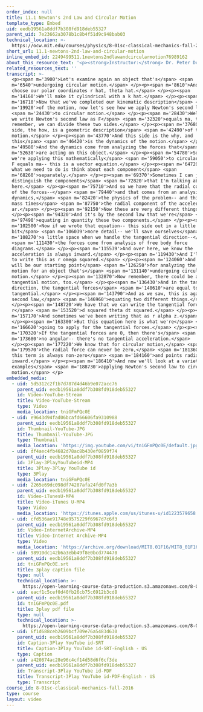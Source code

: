 ```yaml
---
order_index: null
title: 11.1 Newton's 2nd Law and Circular Motion
template_type: Embed
uid: eedb19561a8ddf7b308fd918deb55327
parent_uid: 7e23662a3078b1c8b4f51d9c948bab03
technical_location: >-
  https://ocw.mit.edu/courses/physics/8-01sc-classical-mechanics-fall-2016/week-3-circular-motion/11.1-newtons-2nd-law-and-circular-motion/11.1-newtons-2nd-law-and-circular-motion
short_url: 11.1-newtons-2nd-law-and-circular-motion
inline_embed_id: 2249499511.1newtons2ndlawandcircularmotion76989162
about_this_resource_text: '<p><strong>Instructor:</strong> Dr. Peter Dourmashkin</p>'
related_resources_text: ''
transcript: >-
  <p><span m='3900'>Let's examine again an object that's</span> <span
  m='6540'>undergoing circular motion.</span> </p><p><span m='8610'>And we'll
  choose our polar coordinates r hat, theta hat.</span> </p><p><span
  m='14160'>We'll make it cylindrical with a k hat.</span> </p><p><span
  m='16710'>Now that we've completed our kinematic description</span> <span
  m='19920'>of the motion, now let's see how we apply Newton's second law</span>
  <span m='24430'>to circular motion.</span> </p><p><span m='28430'>Well, when
  we write Newton's second law as F</span> <span m='32320'>equals ma, that--
  remember, we can divide these two sides.</span> </p><p><span m='37680'>This
  side, the how, is a geometric description</span> <span m='42490'>of the
  motion.</span> </p><p><span m='43770'>And this side is the why, and
  this</span> <span m='46420'>is the dynamics of the motion.</span> </p><p><span
  m='49580'>And the dynamics come from analyzing the forces that</span> <span
  m='52630'>are acting on this object.</span> </p><p><span m='54780'>So when
  we're applying this mathematically</span> <span m='59050'>to circular motion,
  F equals ma-- this is a vector equation.</span> </p><p><span m='64720'>And so
  what we need to do is think about each component</span> <span
  m='68260'>separately.</span> </p><p><span m='69370'>Sometimes I can just
  distinguish the components</span> <span m='72820'>that I'm talking about over
  here.</span> </p><p><span m='75710'>And so we have that the radial component
  of the forces--</span> <span m='79440'>and that comes from an analysis of the
  dynamics,</span> <span m='82420'>the physics of the problem-- and this side is
  mass times</span> <span m='87750'>the radial component of the acceleration,
  ar.</span> </p><p><span m='92150'>Now these are very different things.</span>
  </p><p><span m='94320'>And it's by the second law that we're</span> <span
  m='97490'>equating in quantity these two components.</span> </p><p><span
  m='102500'>Now if we wrote that equation-- this side out in a little
  bit</span> <span m='106039'>more detail-- we'll save ourselves</span> <span
  m='108270'>a little space when we handle the tangential direction--</span>
  <span m='111430'>the forces come from analysis of free body force
  diagrams.</span> </p><p><span m='115539'>And over here, we know the
  acceleration is always inward.</span> </p><p><span m='119430'>And I'll choose
  to write this as r omega squared.</span> </p><p><span m='124060'>And so this
  will be our starting point</span> <span m='126250'>for analyzing the radial
  motion for an object that's</span> <span m='131140'>undergoing circular
  motion.</span> </p><p><span m='132870'>Now remember, there could be a
  tangential motion, too.</span> </p><p><span m='136430'>And in the tangential
  direction, the tangential forces</span> <span m='140610'>are equal to ma
  tangential.</span> </p><p><span m='143790'>And as we saw, this is again the
  second law,</span> <span m='146960'>equating two different things.</span>
  </p><p><span m='148720'>We have that we can write the tangential force as
  r</span> <span m='153520'>d squared theta dt squared.</span> </p><p><span
  m='157170'>And sometimes we've been writing that as r alpha z.</span>
  </p><p><span m='163300'>But this equation here is what we're</span> <span
  m='166620'>going to apply for the tangential forces.</span> </p><p><span
  m='170320'>If the tangential forces are 0, then there's</span> <span
  m='173680'>no angular-- there's no tangential acceleration.</span>
  </p><p><span m='177220'>We know that for circular motion,</span> <span
  m='179570'>the radial force can never be zero,</span> <span m='181360'>because
  this term is always non-zero</span> <span m='184160'>and points radially
  inward.</span> </p><p><span m='186410'>And now we'll look at a variety of
  examples</span> <span m='188730'>applying Newton's second law to circular
  motion.</span> </p>
embedded_media:
  - uid: 5d5312c2f1b7d787d4d46b9e072acc76
    parent_uid: eedb19561a8ddf7b308fd918deb55327
    id: Video-YouTube-Stream
    title: Video-YouTube-Stream
    type: Video
    media_location: tniGFmPQc0E
  - uid: e9643d94fad06bcafd66606fa9310988
    parent_uid: eedb19561a8ddf7b308fd918deb55327
    id: Thumbnail-YouTube-JPG
    title: Thumbnail-YouTube-JPG
    type: Thumbnail
    media_location: 'https://img.youtube.com/vi/tniGFmPQc0E/default.jpg'
  - uid: df4aec4fb4682d78ac8b430ef0859f74
    parent_uid: eedb19561a8ddf7b308fd918deb55327
    id: 3Play-3PlayYouTubeid-MP4
    title: 3Play-3Play YouTube id
    type: 3Play
    media_location: tniGFmPQc0E
  - uid: 2265e69dc098df74287afa24fd0f7a3b
    parent_uid: eedb19561a8ddf7b308fd918deb55327
    id: Video-iTunesU-MP4
    title: Video-iTunes U-MP4
    type: Video
    media_location: 'https://itunes.apple.com/us/itunes-u/id1223579658'
  - uid: cfd536ae91748e9575229f6967d7c6f3
    parent_uid: eedb19561a8ddf7b308fd918deb55327
    id: Video-InternetArchive-MP4
    title: Video-Internet Archive-MP4
    type: Video
    media_location: 'https://archive.org/download/MIT8.01F16/MIT8_01F16_L11v01_360p.mp4'
  - uid: 98910dc142b6a3ebb49f8e0bcd774470
    parent_uid: eedb19561a8ddf7b308fd918deb55327
    id: tniGFmPQc0E.srt
    title: 3play caption file
    type: null
    technical_location: >-
      https://open-learning-course-data-production.s3.amazonaws.com/8-01sc-classical-mechanics-fall-2016/98910dc142b6a3ebb49f8e0bcd774470_tniGFmPQc0E.srt
  - uid: eacf1c5cef0d40fb26cb75c6912b3cd8
    parent_uid: eedb19561a8ddf7b308fd918deb55327
    id: tniGFmPQc0E.pdf
    title: 3play pdf file
    type: null
    technical_location: >-
      https://open-learning-course-data-production.s3.amazonaws.com/8-01sc-classical-mechanics-fall-2016/eacf1c5cef0d40fb26cb75c6912b3cd8_tniGFmPQc0E.pdf
  - uid: 6f1d688ceb2609bcf709e76a5483d630
    parent_uid: eedb19561a8ddf7b308fd918deb55327
    id: Caption-3Play YouTube id-SRT
    title: Caption-3Play YouTube id-SRT-English - US
    type: Caption
  - uid: a420874ac28e96c4cf14d58d6f6cf3de
    parent_uid: eedb19561a8ddf7b308fd918deb55327
    id: Transcript-3Play YouTube id-PDF
    title: Transcript-3Play YouTube id-PDF-English - US
    type: Transcript
course_id: 8-01sc-classical-mechanics-fall-2016
type: course
layout: video
---
```

